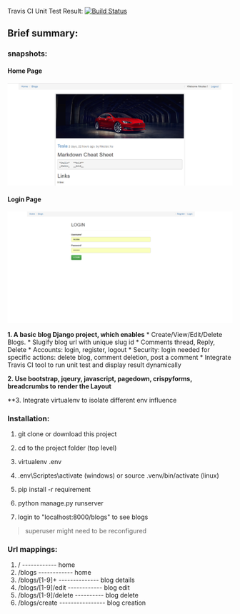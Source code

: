 Travis CI Unit Test Result: [![Build Status](https://travis-ci.org/elfprincexu/DjangoWebsite.svg?branch=master)](https://travis-ci.org/elfprincexu/DjangoWebsite)


## Brief summary:

### snapshots: 

#### Home Page
![Alt text](screenshots/home.png "Home Page")

#### Login Page
![Alt text](screenshots/login.png "login Page")



  **1. A basic blog Django project, which enables**
        * Create/View/Edit/Delete Blogs.
        * Slugify blog url with unique slug id 
        * Comments thread, Reply, Delete 
        * Accounts: login, register, logout 
        * Security: login needed for specific actions: delete blog, comment deletion, post a comment
        * Integrate Travis CI tool to run unit test and display result dynamically
        
        
  **2. Use bootstrap, jqeury, javascript, pagedown, crispyforms, breadcrumbs to render the Layout**
  
  **3. Integrate virtualenv to isolate different env influence

### Installation: 
  1. git clone or download this project
  
  2. cd to the project folder (top level)
  
  3. virtualenv .env
  
  4. .env\Scriptes\activate (windows)    or   source .venv/bin/activate (linux)
 
  5. pip install -r requirement
 
  6. python manage.py runserver
 
  7. login to "localhost:8000/blogs" to see blogs  
  > superuser might need to be reconfigured
  
  
### Url mappings:
  1.    /                 ------------ home
  2.    /blogs            ------------ home
  3.    /blogs/[1-9]+   -------------- blog details
  4.    /blogs/[1-9]/edit ------------ blog edit
  5.    /blogs/[1-9]/delete ---------- blog delete
  6.    /blogs/create ---------------- blog creation
  





